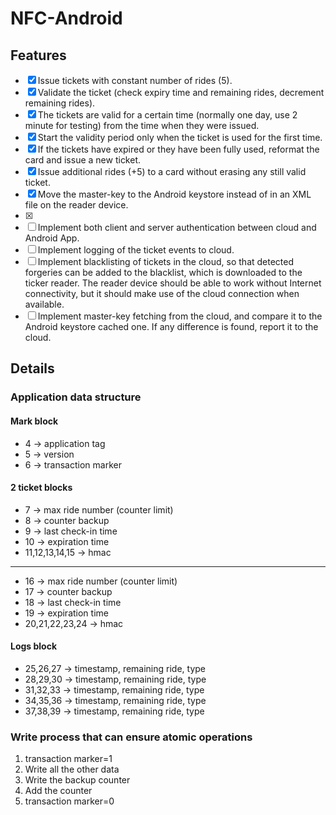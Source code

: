 # NFC-Android

## Features
- [X] Issue tickets with constant number of rides (5).
- [X] Validate the ticket (check expiry time and remaining rides, decrement remaining rides).
- [X] The tickets are valid for a certain time (normally one day, use 2 minute for testing) from the time when they were issued.
- [X] Start the validity period only when the ticket is used for the first time.
- [X] If the tickets have expired or they have been fully used, reformat the card and issue a new ticket.
- [X] Issue additional rides (+5) to a card without erasing any still valid ticket.
- [X] Move the master-key to the Android keystore instead of in an XML file on the reader device.
- [X] 
- [ ] Implement both client and server authentication between cloud and Android App.
- [ ] Implement logging of the ticket events to cloud.
- [ ] Implement blacklisting of tickets in the cloud, so that detected forgeries can be added to the blacklist, which
is downloaded to the ticker reader. The reader device should be able to work without Internet connectivity,
but it should make use of the cloud connection when available.
- [ ] Implement master-key fetching from the cloud, and compare it to the Android keystore cached one. If any difference is found, report it to the cloud.

## Details
### Application data structure 

#### Mark block
- 4 -> application tag
- 5 -> version
- 6 -> transaction marker

#### 2 ticket blocks
- 7 -> max ride number (counter limit)
- 8 -> counter backup
- 9 -> last check-in time
- 10 -> expiration time
- 11,12,13,14,15 -> hmac
---
- 16 -> max ride number (counter limit)
- 17 -> counter backup
- 18 -> last check-in time
- 19 -> expiration time
- 20,21,22,23,24 -> hmac

#### Logs block
- 25,26,27 -> timestamp, remaining ride, type
- 28,29,30 -> timestamp, remaining ride, type
- 31,32,33 -> timestamp, remaining ride, type
- 34,35,36 -> timestamp, remaining ride, type
- 37,38,39 -> timestamp, remaining ride, type

### Write process that can ensure atomic operations
1. transaction marker=1
2. Write all the other data
3. Write the backup counter
4. Add the counter
5. transaction marker=0
